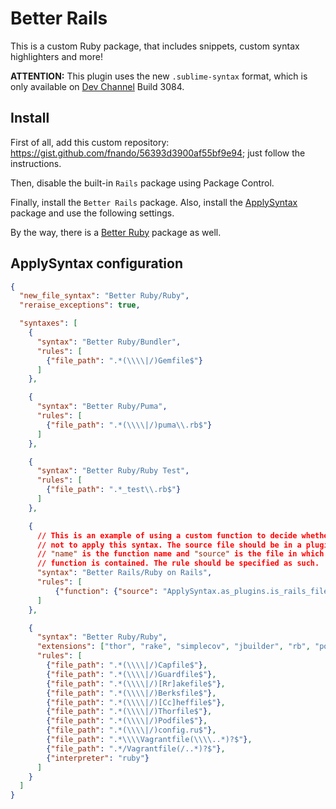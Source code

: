 # Better Rails

This is a custom Ruby package, that includes snippets, custom syntax highlighters and more!

**ATTENTION:** This plugin uses the new `.sublime-syntax` format, which is only available on [Dev Channel](http://www.sublimetext.com/3dev) Build 3084.

## Install

First of all, add this custom repository: <https://gist.github.com/fnando/56393d3900af55bf9e94>; just follow the instructions.

Then, disable the built-in `Rails` package using Package Control.

Finally, install the `Better Rails` package. Also, install the [ApplySyntax](https://github.com/facelessuser/ApplySyntax) package and use the following settings.

By the way, there is a [Better Ruby](https://github.com/fnando/better-ruby-for-sublime-text) package as well.

## ApplySyntax configuration

```json
{
  "new_file_syntax": "Better Ruby/Ruby",
  "reraise_exceptions": true,

  "syntaxes": [
    {
      "syntax": "Better Ruby/Bundler",
      "rules": [
        {"file_path": ".*(\\\\|/)Gemfile$"}
      ]
    },

    {
      "syntax": "Better Ruby/Puma",
      "rules": [
        {"file_path": ".*(\\\\|/)puma\\.rb$"}
      ]
    },

    {
      "syntax": "Better Ruby/Ruby Test",
      "rules": [
        {"file_path": ".*_test\\.rb$"}
      ]
    },

    {
      // This is an example of using a custom function to decide whether or
      // not to apply this syntax. The source file should be in a plugin folder.
      // "name" is the function name and "source" is the file in which the
      // function is contained. The rule should be specified as such.
      "syntax": "Better Rails/Ruby on Rails",
      "rules": [
          {"function": {"source": "ApplySyntax.as_plugins.is_rails_file"}}
      ]
    },

    {
      "syntax": "Better Ruby/Ruby",
      "extensions": ["thor", "rake", "simplecov", "jbuilder", "rb", "podspec", "rabl"],
      "rules": [
        {"file_path": ".*(\\\\|/)Capfile$"},
        {"file_path": ".*(\\\\|/)Guardfile$"},
        {"file_path": ".*(\\\\|/)[Rr]akefile$"},
        {"file_path": ".*(\\\\|/)Berksfile$"},
        {"file_path": ".*(\\\\|/)[Cc]heffile$"},
        {"file_path": ".*(\\\\|/)Thorfile$"},
        {"file_path": ".*(\\\\|/)Podfile$"},
        {"file_path": ".*(\\\\|/)config.ru$"},
        {"file_path": ".*\\\\Vagrantfile(\\\\..*)?$"},
        {"file_path": ".*/Vagrantfile(/..*)?$"},
        {"interpreter": "ruby"}
      ]
    }
  ]
}
```
